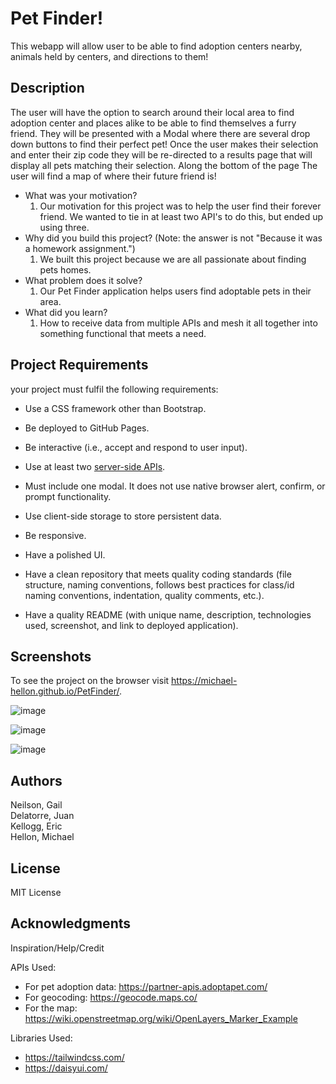 # Pet Finder!
This webapp will allow user to be able to find adoption centers nearby, animals held by centers, and directions to them!

## Description

The user will have the option to search around their local area to find adoption center and places alike to be able to find themselves a furry friend. They will be presented with a Modal where there are several drop down buttons to find their perfect pet! Once the user makes their selection and enter their zip code they will be re-directed to a results page that will display all pets matching their selection. Along the bottom of the page The user will find a map of where their future friend is!

 
- What was your motivation?
  1. Our motivation for this project was to help the user find their forever friend. We wanted to tie in at least two API's to do this, but ended up using three.
- Why did you build this project? (Note: the answer is not "Because it was a homework assignment.")
  1. We built this project because we are all passionate about finding pets homes.
- What problem does it solve?
  1. Our Pet Finder application helps users find adoptable pets in their area.
- What did you learn?
  1. How to receive data from multiple APIs and mesh it all together into something functional that meets a need. 


## Project Requirements

your project must fulfil the following requirements:

* Use a CSS framework other than Bootstrap.

* Be deployed to GitHub Pages.

* Be interactive (i.e., accept and respond to user input).

* Use at least two [server-side APIs](https://coding-boot-camp.github.io/full-stack/apis/api-resources).

* Must include one modal. It does not use native browser alert, confirm, or prompt functionality.

* Use client-side storage to store persistent data.

* Be responsive.

* Have a polished UI.

* Have a clean repository that meets quality coding standards (file structure, naming conventions, follows best practices for class/id naming conventions, indentation, quality comments, etc.).

* Have a quality README (with unique name, description, technologies used, screenshot, and link to deployed application).


## Screenshots

To see the project on the browser visit <https://michael-hellon.github.io/PetFinder/>.

![image](https://github.com/Michael-Hellon/PetFinder/assets/140920153/1a7991c3-20e7-4698-af9f-a21dc791c38a)

![image](https://github.com/Michael-Hellon/PetFinder/assets/140920153/09809fc3-f2da-47fe-b38b-7d738bf3638b)

![image](https://github.com/Michael-Hellon/PetFinder/assets/140920153/daa28bad-c362-4c2f-81b9-6c5d13383d5a)


## Authors

Neilson, Gail  
Delatorre, Juan  
Kellogg, Eric  
Hellon, Michael  

## License

MIT License

## Acknowledgments

Inspiration/Help/Credit

APIs Used:
* For pet adoption data:  https://partner-apis.adoptapet.com/
* For geocoding:  https://geocode.maps.co/
* For the map: https://wiki.openstreetmap.org/wiki/OpenLayers_Marker_Example

Libraries Used:
* https://tailwindcss.com/
* https://daisyui.com/
